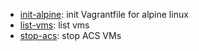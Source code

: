 * [init-alpine](commands/init-alpine/index.html): init Vagrantfile for alpine linux
* [list-vms](commands/list-vms/index.html): list vms
* [stop-acs](commands/stop-acs/index.html): stop ACS VMs
